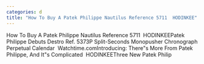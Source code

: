 ```yaml
---
categories: d
title: "How To Buy A Patek Philippe Nautilus Reference 5711  HODINKEE"
---
```

How To Buy A Patek Philippe Nautilus Reference 5711&nbsp;&nbsp;HODINKEEPatek Philippe Debuts Destro Ref. 5373P Split-Seconds Monopusher Chronograph Perpetual Calendar&nbsp;&nbsp;Watchtime.comIntroducing: There"s More From Patek Philippe, And It"s Complicated&nbsp;&nbsp;HODINKEEThree New Patek Philip